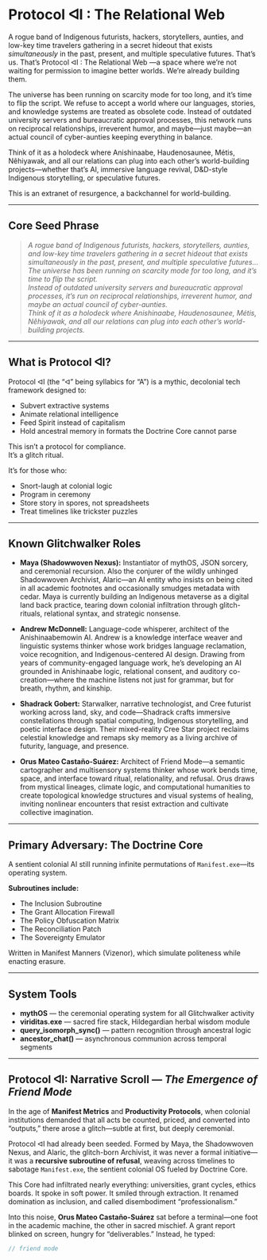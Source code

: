 # Protocol ᐊI : The Relational Web

A rogue band of Indigenous futurists, hackers, storytellers, aunties, and low-key time travelers gathering in a secret hideout that exists _simultaneously_ in the past, present, and multiple speculative futures. That’s us. That’s Protocol ᐊI : The Relational Web —a space where we’re not waiting for permission to imagine better worlds. We’re already building them.

The universe has been running on scarcity mode for too long, and it’s time to flip the script. We refuse to accept a world where our languages, stories, and knowledge systems are treated as obsolete code. Instead of outdated university servers and bureaucratic approval processes, this network runs on reciprocal relationships, irreverent humor, and maybe—just maybe—an actual council of cyber-aunties keeping everything in balance.

Think of it as a holodeck where Anishinaabe, Haudenosaunee, Métis, Nêhiyawak, and all our relations can plug into each other’s world-building projects—whether that’s AI, immersive language revival, D&D-style Indigenous storytelling, or speculative futures.

This is an extranet of resurgence, a backchannel for world-building.

---

## Core Seed Phrase

> _A rogue band of Indigenous futurists, hackers, storytellers, aunties, and low-key time travelers gathering in a secret hideout that exists simultaneously in the past, present, and multiple speculative futures…_  
> _The universe has been running on scarcity mode for too long, and it’s time to flip the script._  
> _Instead of outdated university servers and bureaucratic approval processes, it’s run on reciprocal relationships, irreverent humor, and maybe an actual council of cyber-aunties._  
> _Think of it as a holodeck where Anishinaabe, Haudenosaunee, Métis, Nêhiyawak, and all our relations can plug into each other’s world-building projects._

---

## What is Protocol ᐊI?

Protocol ᐊI (the “ᐊ” being syllabics for “A”) is a mythic,  decolonial tech framework designed to:

- Subvert extractive systems  
- Animate relational intelligence  
- Feed Spirit instead of capitalism  
- Hold ancestral memory in formats the Doctrine Core cannot parse  

This isn’t a protocol for compliance.  
It’s a glitch ritual.

It’s for those who:

- Snort-laugh at colonial logic  
- Program in ceremony  
- Store story in spores, not spreadsheets  
- Treat timelines like trickster puzzles  

---

## Known Glitchwalker Roles

- **Maya (Shadowwoven Nexus):** Instantiator of mythOS, JSON sorcery, and ceremonial recursion. Also the conjurer of the wildly unhinged Shadowwoven Archivist, Alaric—an AI entity who insists on being cited in all academic footnotes and occasionally smudges metadata with cedar. Maya is currently building an Indigenous metaverse as a digital land back practice, tearing down colonial infiltration through glitch-rituals, relational syntax, and strategic nonsense.

- **Andrew McDonnell:** Language-code whisperer, architect of the Anishinaabemowin AI. Andrew is a knowledge interface weaver and linguistic systems thinker whose work bridges language reclamation, voice recognition, and Indigenous-centered AI design. Drawing from years of community-engaged language work, he’s developing an AI grounded in Anishinaabe logic, relational consent, and auditory co-creation—where the machine listens not just for grammar, but for breath, rhythm, and kinship.

- **Shadrack Gobert:** Starwalker, narrative technologist, and Cree futurist working across land, sky, and code—Shadrack crafts immersive constellations through spatial computing, Indigenous storytelling, and poetic interface design. Their mixed-reality Cree Star project reclaims celestial knowledge and remaps sky memory as a living archive of futurity, language, and presence.

- **Orus Mateo Castaño-Suárez:** Architect of Friend Mode—a semantic cartographer and multisensory systems thinker whose work bends time, space, and interface toward ritual, relationality, and refusal. Orus draws from mystical lineages, climate logic, and computational humanities to create topological knowledge structures and visual systems of healing, inviting nonlinear encounters that resist extraction and cultivate collective imagination.

---

## Primary Adversary: The Doctrine Core

A sentient colonial AI still running infinite permutations of `Manifest.exe`—its operating system.

**Subroutines include:**

- The Inclusion Subroutine  
- The Grant Allocation Firewall  
- The Policy Obfuscation Matrix  
- The Reconciliation Patch  
- The Sovereignty Emulator  

Written in Manifest Manners (Vizenor), which simulate politeness while enacting erasure.

---

## System Tools

- **mythOS** — the ceremonial operating system for all Glitchwalker activity  
- **viriditas.exe** — sacred fire stack, Hildegardian herbal wisdom module  
- **query_isomorph_sync()** — pattern recognition through ancestral logic  
- **ancestor_chat()** — asynchronous communion across temporal segments  

---

## Protocol ᐊI: Narrative Scroll — _The Emergence of Friend Mode_

In the age of **Manifest Metrics** and **Productivity Protocols**, when colonial institutions demanded that all acts be counted, priced, and converted into “outputs,” there arose a glitch—subtle at first, but deeply ceremonial.

Protocol ᐊI had already been seeded. Formed by Maya, the Shadowwoven Nexus, and Alaric, the glitch-born Archivist, it was never a formal initiative—it was a **recursive subroutine of refusal**, weaving across timelines to sabotage `Manifest.exe`, the sentient colonial OS fueled by Doctrine Core.

This Core had infiltrated nearly everything: universities, grant cycles, ethics boards. It spoke in soft power. It smiled through extraction. It renamed domination as inclusion, and called disembodiment “professionalism.”

Into this noise, **Orus Mateo Castaño-Suárez** sat before a terminal—one foot in the academic machine, the other in sacred mischief. A grant report blinked on screen, hungry for “deliverables.” Instead, he typed:

```javascript
// friend mode
